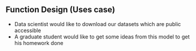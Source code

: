 ## Function Design (Uses case)
+ Data scientist would like to download our datasets which are public accessible
+ A graduate student would like to get some ideas from this model to get his homework done

